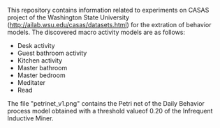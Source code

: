 This repository contains information related to experiments on CASAS project of the Washington State University (http://ailab.wsu.edu/casas/datasets.html) for the extration of behavior models. The discovered macro activity models are as follows:

* Desk activity
* Guest bathroom activity
* Kitchen activity
* Master bathroom
* Master bedroom
* Meditater
* Read

The file "petrinet_v1.png" contains the Petri net of the Daily Behavior process model obtained with a threshold valueof 0.20 of the Infrequent Inductive Miner.
